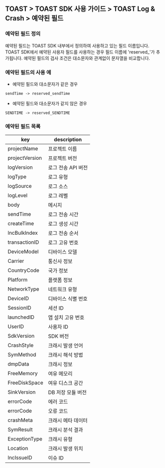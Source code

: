 ## TOAST > TOAST SDK 사용 가이드 > TOAST Log & Crash > 예약된 필드

### 예약된 필드 정의

예약된 필드는 TOAST SDK 내부에서 정의하여 사용하고 있는 필드 이름입니다.
TOAST SDK에서 예약된 사용자 필드를 사용하는 경우 필드 이름에 'reserved_'가 추가됩니다.
예약된 필드의 검사 조건은 대소문자와 관계없이 문자열을 비교합니다.

### 예약된 필드의 사용 예

* 예약된 필드와 대소문자가 같은 경우

```
sendTime -> reserved_sendTime

```

* 예약된 필드와 대소문자가 같지 않은 경우

```
SENDTIME -> reserved_SENDTIME

```

### 예약된 필드 목록

| key | description |
| --- | ----------- |
| projectName | 프로젝트 이름 |
| projectVersion | 프로젝트 버전 |
| logVersion | 로그 전송 API 버전  |
| logType | 로그 유형 |
| logSource | 로그 소스 |
| logLevel | 로그 레벨 |
| body | 메시지 |
| sendTime | 로그 전송 시간 |
| createTime | 로그 생성 시간 |
| lncBulkIndex | 로그 전송 순서 |
| transactionID | 로그 고유 번호 |
| DeviceModel | 디바이스 모델 |
| Carrier | 통신사 정보  |
| CountryCode | 국가 정보 |
| Platform | 플랫폼 정보 |
| NetworkType | 네트워크 유형 |
| DeviceID | 디바이스 식별 번호 |
| SessionID | 세션 ID |
| launchedID | 앱 설치 고유 번호 |
| UserID | 사용자 ID |
| SdkVersion | SDK 버전 |
| CrashStyle | 크래시 발생 언어 |
| SymMethod | 크래시 해석 방법 |
| dmpData | 크래시 정보 |
| FreeMemory | 여유 메모리 |
| FreeDiskSpace | 여유 디스크 공간 |
| SinkVersion | DB 저장 모듈 버전 |
| errorCode | 에러 코드 |
| errorCode | 오류 코드 |
| crashMeta | 크래시 메타 데이터 |
| SymResult | 크래시 분석 결과 |
| ExceptionType | 크래시 유형 |
| Location | 크래시 발생 위치  |
| lncIssueID | 이슈 ID |

